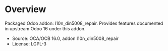 # Overview

Packaged Odoo addon: l10n_din5008_repair. Provides features documented in upstream Odoo 16 under this addon.

- Source: OCA/OCB 16.0, addon l10n_din5008_repair
- License: LGPL-3
